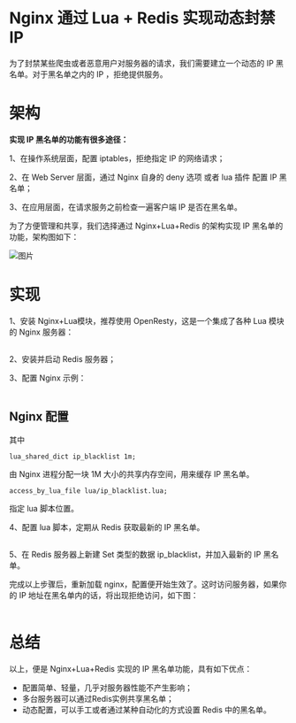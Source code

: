 # Nginx 通过 Lua + Redis 实现动态封禁 IP

为了封禁某些爬虫或者恶意用户对服务器的请求，我们需要建立一个动态的 IP 黑名单。对于黑名单之内的 IP ，拒绝提供服务。

# 架构

**实现 IP 黑名单的功能有很多途径：**

1、在操作系统层面，配置 iptables，拒绝指定 IP 的网络请求；

2、在 Web Server 层面，通过 Nginx 自身的 deny 选项 或者 lua 插件 配置 IP 黑名单；

3、在应用层面，在请求服务之前检查一遍客户端 IP 是否在黑名单。

为了方便管理和共享，我们选择通过 Nginx+Lua+Redis 的架构实现 IP 黑名单的功能，架构图如下：

![图片](https://mmbiz.qpic.cn/mmbiz_png/eQPyBffYbudsDnzianozNE3PhXnFbfwnwykUeUXNpKcwlZRpO2V1DZ8EicBO49xj6QFockLPu9DqTlRG98qywEzg/640?wx_fmt=png&tp=webp&wxfrom=5&wx_lazy=1&wx_co=1)

# 实现 

1、安装 Nginx+Lua模块，推荐使用 OpenResty，这是一个集成了各种 Lua 模块的 Nginx 服务器：

![图片](data:image/gif;base64,iVBORw0KGgoAAAANSUhEUgAAAAEAAAABCAYAAAAfFcSJAAAADUlEQVQImWNgYGBgAAAABQABh6FO1AAAAABJRU5ErkJggg==)

2、安装并启动 Redis 服务器；

3、配置 Nginx 示例：

![图片](data:image/gif;base64,iVBORw0KGgoAAAANSUhEUgAAAAEAAAABCAYAAAAfFcSJAAAADUlEQVQImWNgYGBgAAAABQABh6FO1AAAAABJRU5ErkJggg==)

## Nginx 配置 

其中

```
lua_shared_dict ip_blacklist 1m;
```

由 Nginx 进程分配一块 1M 大小的共享内存空间，用来缓存 IP 黑名单。

```
access_by_lua_file lua/ip_blacklist.lua;
```

指定 lua 脚本位置。

4、配置 lua 脚本，定期从 Redis 获取最新的 IP 黑名单。

![图片](data:image/gif;base64,iVBORw0KGgoAAAANSUhEUgAAAAEAAAABCAYAAAAfFcSJAAAADUlEQVQImWNgYGBgAAAABQABh6FO1AAAAABJRU5ErkJggg==)

5、在 Redis 服务器上新建 Set 类型的数据 ip_blacklist，并加入最新的 IP 黑名单。

完成以上步骤后，重新加载 nginx，配置便开始生效了。这时访问服务器，如果你的 IP 地址在黑名单内的话，将出现拒绝访问，如下图：

![图片](data:image/gif;base64,iVBORw0KGgoAAAANSUhEUgAAAAEAAAABCAYAAAAfFcSJAAAADUlEQVQImWNgYGBgAAAABQABh6FO1AAAAABJRU5ErkJggg==)

# 总结 

以上，便是 Nginx+Lua+Redis 实现的 IP 黑名单功能，具有如下优点：

- 配置简单、轻量，几乎对服务器性能不产生影响；
- 多台服务器可以通过Redis实例共享黑名单；
- 动态配置，可以手工或者通过某种自动化的方式设置 Redis 中的黑名单。
